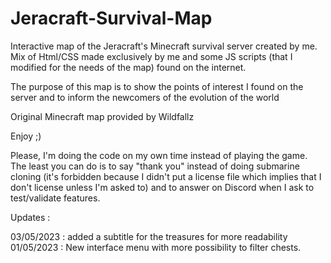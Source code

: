 # Jeracraft-Survival-Map

Interactive map of the Jeracraft's Minecraft survival server created by me.
Mix of Html/CSS made exclusively by me and some JS scripts (that I modified for the needs of the map) found on the internet.

The purpose of this map is to show the points of interest I found on the server and to inform the newcomers of the evolution of the world

Original Minecraft map provided by Wildfallz

Enjoy ;)


Please, I'm doing the code on my own time instead of playing the game. The least you can do is to say "thank you" instead of doing submarine cloning (it's forbidden because I didn't put a license file which implies that I don't license unless I'm asked to) and to answer on Discord when I ask to test/validate features.


Updates :


03/05/2023 : added a subtitle for the treasures for more readability
01/05/2023 : New interface menu with more possibility to filter chests.
